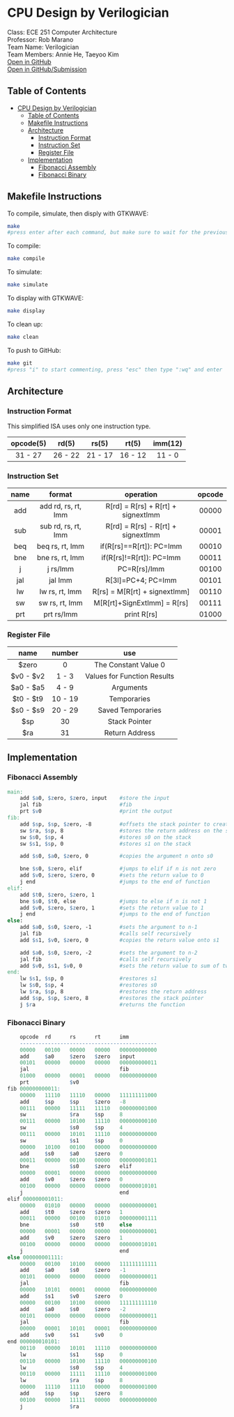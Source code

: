 # CPU Design by Verilogician

Class: ECE 251 Computer Architecture  
Professor: Rob Marano  
Team Name: Verilogician  
Team Members: Annie He, Taeyoo Kim  
[Open in GitHub](https://github.com/cooper-union-ece-251-marano/ece-251-spring-2023-final-project-verilogician)  
[Open in GitHub/Submission](https://github.com/cooper-union-ece-251-marano/ece-251-spring-2023-final-project-verilogician/tree/submission)

## Table of Contents

- [CPU Design by Verilogician](#cpu-design-by-verilogician)
  - [Table of Contents](#table-of-contents)
  - [Makefile Instructions](#makefile-instructions)
  - [Architecture](#architecture)
    - [Instruction Format](#instruction-format)
    - [Instruction Set](#instruction-set)
    - [Register File](#register-file)
  - [Implementation](#implementation)
    - [Fibonacci Assembly](#fibonacci-assembly)
    - [Fibonacci Binary](#fibonacci-binary)

## Makefile Instructions

To compile, simulate, then disply with GTKWAVE:
```bash
make
#press enter after each command, but make sure to wait for the previous to complete
```

To compile:
```bash
make compile
```

To simulate:
```bash
make simulate
```

To display with GTKWAVE:
```bash
make display
```

To clean up:
```bash
make clean
```

To push to GitHub:
```bash
make git
#press "i" to start commenting, press "esc" then type ":wq" and enter
```
## Architecture

### Instruction Format
This simplified ISA uses only one instruction type.  

| opcode(5) | rd(5) | rs(5) | rt(5) | imm(12) |
|:--------------:|:------------:|:------------:|:------------:|  :------------:|
| 31 - 27 | 26 - 22 | 21 - 17 | 16 - 12 | 11 - 0 |

### Instruction Set

| name | format | operation | opcode |
|:--------------:|:------------:|:------------:|:------------:|
| add | add rd, rs, rt, Imm| R[rd] = R[rs] + R[rt] + signextImm | 00000 |
| sub | sub rd, rs, rt, Imm| R[rd] = R[rs] - R[rt] + signextImm | 00001 |
| beq | beq rs, rt, Imm| if(R[rs]==R[rt]): PC=Imm | 00010 |
| bne | bne rs, rt, Imm| if(R[rs]!=R[rt]): PC=Imm | 00011 |
| j | j rs/Imm | PC=R[rs]/Imm | 00100 |
| jal | jal Imm | R[3l]=PC+4; PC=Imm | 00101 |
| lw | lw rs, rt, Imm | R[rs] = M[R[rt] + signextImm] | 00110 |
| sw | sw rs, rt, Imm | M[R[rt]+SignExtImm] = R[rs] | 00111 |
| prt | prt rs/Imm| print R[rs] | 01000 |

### Register File

| name | number | use |
|:--------------:|:------------:|:------------:|
| $zero | 0 | The Constant Value 0 |
| \$v0 - $v2 | 1 - 3 | Values for Function Results |
| $a0 - $a5 | 4 - 9 | Arguments |
| $t0 - $t9 | 10 - 19 | Temporaries |
| $s0 - $s9 | 20 - 29 | Saved Temporaries |
| $sp | 30 | Stack Pointer |
| $ra | 31 | Return Address |

## Implementation

### Fibonacci Assembly

```makefile
main:
    add $a0, $zero, $zero, input    #store the input
    jal fib                         #fib
    prt $v0                         #print the output
fib:
    add $sp, $sp, $zero, -8         #offsets the stack pointer to create a stack frame
    sw $ra, $sp, 8                  #stores the return address on the stack
    sw $s0, $sp, 4                  #stores s0 on the stack
    sw $s1, $sp, 0                  #stores s1 on the stack

    add $s0, $a0, $zero, 0          #copies the argument n onto s0

    bne $s0, $zero, elif            #jumps to elif if n is not zero
    add $v0, $zero, $zero, 0        #sets the return value to 0
    j end                           #jumps to the end of function
elif:
    add $t0, $zero, $zero, 1
    bne $s0, $t0, else              #jumps to else if n is not 1
    add $v0, $zero, $zero, 1        #sets the return value to 1
    j end                           #jumps to the end of function
else:
    add $a0, $s0, $zero, -1         #sets the argument to n-1
    jal fib                         #calls self recursively
    add $s1, $v0, $zero, 0          #copies the return value onto s1

    add $a0, $s0, $zero, -2         #sets the argument to n-2
    jal fib                         #calls self recursively
    add $v0, $s1, $v0, 0            #sets the return value to sum of two
end:
    lw $s1, $sp, 0                  #restores s1
    lw $s0, $sp, 4                  #restores s0
    lw $ra, $sp, 8                  #restores the return address
    add $sp, $sp, $zero, 8          #restores the stack pointer
    j $ra                           #returns the function
```

### Fibonacci Binary

```q
    opcode  rd      rs      rt      imm
    --------------------------------------------
    00000   00100   00000   00000   000000000000
    add	    $a0     $zero   $zero   input	
    00101   00000   00000   00000   000000000011
    jal                             fib
    01000   00000   00001   00000   000000000000
    prt             $v0
fib 000000000011:
    00000   11110   11110   00000   111111111000
    add     $sp     $sp     $zero   -8
    00111   00000   11111   11110   000000001000
    sw              $ra     $sp     8
    00111   00000   10100   11110   000000000100
    sw              $s0     $sp     4
    00111   00000   10101   11110   000000000000
    sw              $s1     $sp     0
    00000   10100   00100   00000   000000000000
    add     $s0     $a0     $zero   0
    00011   00000   00100   00000   000000001011
    bne             $s0     $zero   elif
    00000   00001   00000   00000   000000000000
    add     $v0     $zero   $zero   0
    00100   00000   00000   00000   000000010101
    j                               end
elif 000000001011:
    00000   01010   00000   00000   000000000001
    add     $t0     $zero   $zero   1
    00011   00000   00100   01010   000000001111
    bne             $s0     $t0     else
    00000   00001   00000   00000   000000000001
    add     $v0     $zero   $zero   1
    00100   00000   00000   00000   000000010101
    j                               end
else 000000001111:
    00000   00100   10100   00000   111111111111
    add     $a0     $s0     $zero   -1
    00101   00000   00000   00000   000000000011
    jal                             fib
    00000   10101   00001   00000   000000000000
    add     $s1     $v0     $zero   0
    00000   00100   10100   00000   111111111110
    add     $a0     $s0     $zero   -2
    00101   00000   00000   00000   000000000011
    jal                             fib
    00000   00001   10101   00001   000000000000
    add     $v0     $s1     $v0     0
end 000000010101:
    00110   00000   10101   11110   000000000000
    lw              $s1     $sp     0
    00110   00000   10100   11110   000000000100
    lw              $s0     $sp     4
    00110   00000   11111   11110   000000001000
    lw              $ra     $sp     8
    00000   11110   11110   00000   000000001000
    add     $sp     $sp     $zero   8
    00100   00000   11111   00000   000000000000
    j               $ra
```

